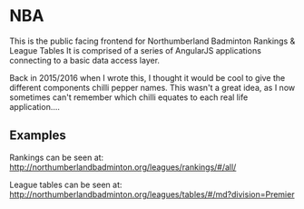 # NBA
This is the public facing frontend for Northumberland Badminton Rankings &amp; League Tables
It is comprised of a series of AngularJS applications connecting to a basic data access layer.

Back in 2015/2016 when I wrote this, I thought it would be cool to give the different components chilli pepper names. This wasn't a great idea, as I now sometimes can't remember which chilli equates to each real life application....

## Examples

Rankings can be seen at: http://northumberlandbadminton.org/leagues/rankings/#/all/

League tables can be seen at: http://northumberlandbadminton.org/leagues/tables/#/md?division=Premier

